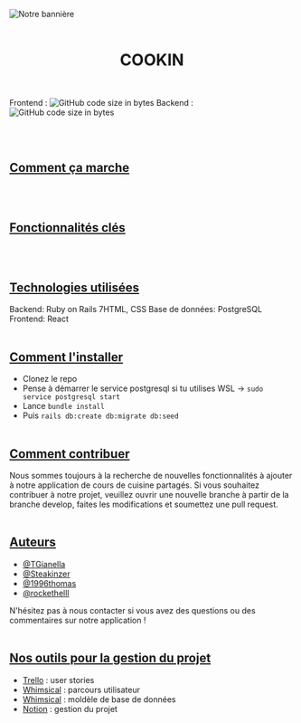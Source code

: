 ![Notre bannière]()
<br><br>
<h1 align="center"><strong>COOKIN</strong></h1>
<br>

Frontend : ![GitHub code size in bytes](https://img.shields.io/github/languages/code-size/rockethelll/Cinesight)
Backend : ![GitHub code size in bytes](https://img.shields.io/github/languages/code-size/TGianella/Cinesight-api)

<br><br>

## <ins>Comment ça marche</ins>

<br><br>

## <ins>Fonctionnalités clés</ins>

<br><br>

## <ins>Technologies utilisées</ins>

Backend: Ruby on Rails 7HTML, CSS
Base de données: PostgreSQL
Frontend: React
<br><br>

## <ins>Comment l'installer</ins>

* Clonez le repo
* Pense à démarrer le service postgresql si tu utilises WSL &rarr; `sudo service postgresql start`
* Lance `bundle install`
* Puis `rails db:create db:migrate db:seed`
<br><br>

## <ins>Comment contribuer</ins>

Nous sommes toujours à la recherche de nouvelles fonctionnalités à ajouter à notre application de cours de cuisine partagés. Si vous souhaitez contribuer à notre projet, veuillez ouvrir une nouvelle branche à partir de la branche develop, faites les modifications et soumettez une pull request.
<br><br>

## <ins>Auteurs</ins>

* [@TGianella](https://www.github.com/TGianella)
* [@Steakinzer](https://www.github.com/Steakinzer)
* [@1996thomas](https://www.github.com/1996thomas)
* [@rockethelll](https://www.github.com/rockethelll)

N'hésitez pas à nous contacter si vous avez des questions ou des commentaires sur notre application !
<br><br>

## <ins>Nos outils pour la gestion du projet</ins>

* [Trello](https://trello.com/b/K0H8ZPQU) : user stories
* [Whimsical](https://whimsical.com/parcours-utilisateur-Wqg2fZEow2535espEW9egw) : parcours utilisateur
* [Whimsical](https://whimsical.com/model-database-6yUWh4riNHEPfV6GU75b8H) : moldèle de base de données
* [Notion](https://www.notion.so/Cookin-Project-fae7a1b93f7341a48df5ab2f0eddf402) : gestion du projet
